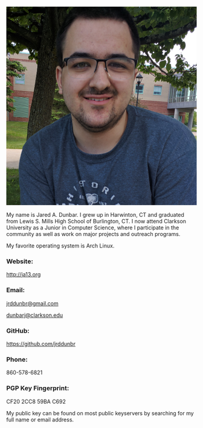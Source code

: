 ![me](me.jpg)

My name is Jared A. Dunbar. I grew up in Harwinton, CT and graduated from
Lewis S. Mills High School of Burlington, CT. I now attend Clarkson University
as a Junior in Computer Science, where I participate in the community as well
as work on major projects and outreach programs.

My favorite operating system is Arch Linux.

### Website:

http://ja13.org

### Email:

jrddunbr@gmail.com

dunbarj@clarkson.edu

### GitHub:

https://github.com/jrddunbr

### Phone:

860-578-6821

### PGP Key Fingerprint:

CF20 2CC8 59BA C692

My public key can be found on most public keyservers by searching for my
full name or email address.
